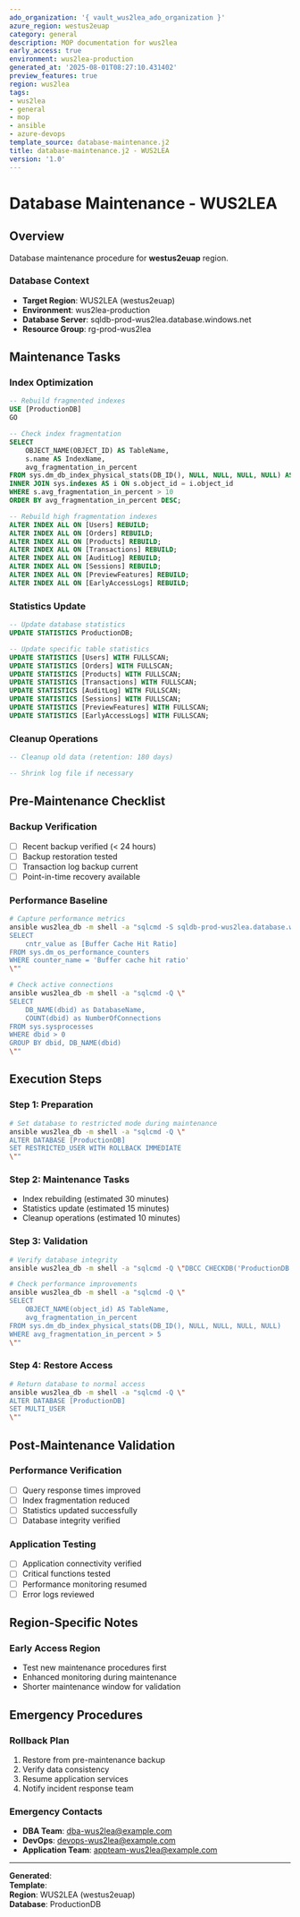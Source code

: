 ```yaml
---
ado_organization: '{ vault_wus2lea_ado_organization }'
azure_region: westus2euap
category: general
description: MOP documentation for wus2lea
early_access: true
environment: wus2lea-production
generated_at: '2025-08-01T08:27:10.431402'
preview_features: true
region: wus2lea
tags:
- wus2lea
- general
- mop
- ansible
- azure-devops
template_source: database-maintenance.j2
title: database-maintenance.j2 - WUS2LEA
version: '1.0'
---
```



# Database Maintenance - WUS2LEA

## Overview

Database maintenance procedure for **westus2euap** region.

### Database Context

- **Target Region**: WUS2LEA (westus2euap)
- **Environment**: wus2lea-production
- **Database Server**: sqldb-prod-wus2lea.database.windows.net
- **Resource Group**: rg-prod-wus2lea

## Maintenance Tasks

### Index Optimization
```sql
-- Rebuild fragmented indexes
USE [ProductionDB]
GO

-- Check index fragmentation
SELECT 
    OBJECT_NAME(OBJECT_ID) AS TableName,
    s.name AS IndexName,
    avg_fragmentation_in_percent
FROM sys.dm_db_index_physical_stats(DB_ID(), NULL, NULL, NULL, NULL) AS s
INNER JOIN sys.indexes AS i ON s.object_id = i.object_id
WHERE s.avg_fragmentation_in_percent > 10
ORDER BY avg_fragmentation_in_percent DESC;

-- Rebuild high fragmentation indexes
ALTER INDEX ALL ON [Users] REBUILD;
ALTER INDEX ALL ON [Orders] REBUILD;
ALTER INDEX ALL ON [Products] REBUILD;
ALTER INDEX ALL ON [Transactions] REBUILD;
ALTER INDEX ALL ON [AuditLog] REBUILD;
ALTER INDEX ALL ON [Sessions] REBUILD;
ALTER INDEX ALL ON [PreviewFeatures] REBUILD;
ALTER INDEX ALL ON [EarlyAccessLogs] REBUILD;
```

### Statistics Update
```sql
-- Update database statistics
UPDATE STATISTICS ProductionDB;

-- Update specific table statistics
UPDATE STATISTICS [Users] WITH FULLSCAN;
UPDATE STATISTICS [Orders] WITH FULLSCAN;
UPDATE STATISTICS [Products] WITH FULLSCAN;
UPDATE STATISTICS [Transactions] WITH FULLSCAN;
UPDATE STATISTICS [AuditLog] WITH FULLSCAN;
UPDATE STATISTICS [Sessions] WITH FULLSCAN;
UPDATE STATISTICS [PreviewFeatures] WITH FULLSCAN;
UPDATE STATISTICS [EarlyAccessLogs] WITH FULLSCAN;
```

### Cleanup Operations
```sql
-- Cleanup old data (retention: 180 days)

-- Shrink log file if necessary
```

## Pre-Maintenance Checklist

### Backup Verification
- [ ] Recent backup verified (< 24 hours)
- [ ] Backup restoration tested
- [ ] Transaction log backup current
- [ ] Point-in-time recovery available

### Performance Baseline
```bash
# Capture performance metrics
ansible wus2lea_db -m shell -a "sqlcmd -S sqldb-prod-wus2lea.database.windows.net -Q \"
SELECT 
    cntr_value as [Buffer Cache Hit Ratio]
FROM sys.dm_os_performance_counters 
WHERE counter_name = 'Buffer cache hit ratio'
\""

# Check active connections
ansible wus2lea_db -m shell -a "sqlcmd -Q \"
SELECT 
    DB_NAME(dbid) as DatabaseName,
    COUNT(dbid) as NumberOfConnections
FROM sys.sysprocesses 
WHERE dbid > 0 
GROUP BY dbid, DB_NAME(dbid)
\""
```

## Execution Steps

### Step 1: Preparation
```bash
# Set database to restricted mode during maintenance
ansible wus2lea_db -m shell -a "sqlcmd -Q \"
ALTER DATABASE [ProductionDB] 
SET RESTRICTED_USER WITH ROLLBACK IMMEDIATE
\""
```

### Step 2: Maintenance Tasks
- Index rebuilding (estimated 30 minutes)
- Statistics update (estimated 15 minutes)
- Cleanup operations (estimated 10 minutes)

### Step 3: Validation
```bash
# Verify database integrity
ansible wus2lea_db -m shell -a "sqlcmd -Q \"DBCC CHECKDB('ProductionDB') WITH NO_INFOMSGS\""

# Check performance improvements
ansible wus2lea_db -m shell -a "sqlcmd -Q \"
SELECT 
    OBJECT_NAME(object_id) AS TableName,
    avg_fragmentation_in_percent 
FROM sys.dm_db_index_physical_stats(DB_ID(), NULL, NULL, NULL, NULL)
WHERE avg_fragmentation_in_percent > 5
\""
```

### Step 4: Restore Access
```bash
# Return database to normal access
ansible wus2lea_db -m shell -a "sqlcmd -Q \"
ALTER DATABASE [ProductionDB] 
SET MULTI_USER
\""
```

## Post-Maintenance Validation

### Performance Verification
- [ ] Query response times improved
- [ ] Index fragmentation reduced
- [ ] Statistics updated successfully
- [ ] Database integrity verified

### Application Testing
- [ ] Application connectivity verified
- [ ] Critical functions tested
- [ ] Performance monitoring resumed
- [ ] Error logs reviewed

## Region-Specific Notes

### Early Access Region
- Test new maintenance procedures first
- Enhanced monitoring during maintenance
- Shorter maintenance window for validation

## Emergency Procedures

### Rollback Plan
1. Restore from pre-maintenance backup
2. Verify data consistency
3. Resume application services
4. Notify incident response team

### Emergency Contacts
- **DBA Team**: dba-wus2lea@example.com
- **DevOps**: devops-wus2lea@example.com
- **Application Team**: appteam-wus2lea@example.com

---

**Generated**:   
**Template**:   
**Region**: WUS2LEA (westus2euap)  
**Database**: ProductionDB